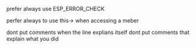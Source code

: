 prefer always use ESP_ERROR_CHECK

perfer always to use this-> when accessing a meber

dont put comments when the line explians itself
dont put comments that explain what you did